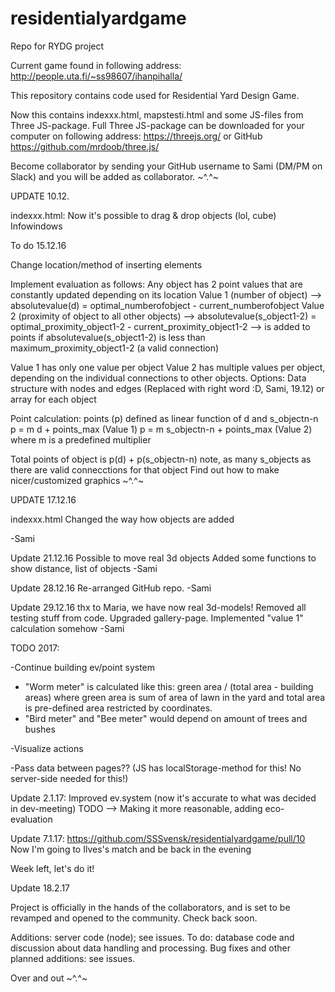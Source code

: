 # residentialyardgame
Repo for RYDG project

Current game found in following address:
http://people.uta.fi/~ss98607/ihanpihalla/

This repository contains code used for Residential Yard Design Game.

Now this contains indexxx.html, mapstesti.html and some JS-files from Three JS-package. Full Three JS-package can be downloaded for your computer on following address: https://threejs.org/ or GitHub https://github.com/mrdoob/three.js/

Become collaborator by sending your GitHub username to Sami (DM/PM on Slack) and you will be added as collaborator.
~^.^~

UPDATE 10.12.

indexxx.html: Now it's possible to drag & drop objects (lol, cube) Infowindows

To do 15.12.16

Change location/method of inserting elements

Implement evaluation as follows: Any object has 2 point values that are constantly updated depending on its location Value 1 (number of object) --> absolutevalue(d) = optimal_numberofobject - current_numberofobject Value 2 (proximity of object to all other objects) --> absolutevalue(s_object1-2) = optimal_proximity_object1-2 - current_proximity_object1-2 --> is added to points if absolutevalue(s_object1-2) is less than maximum_proximity_object1-2 (a valid connection)

Value 1 has only one value per object Value 2 has multiple values per object, depending on the individual connections to other objects. Options: Data structure with nodes and edges (Replaced with right word :D, Sami, 19.12) or array for each object

Point calculation: points (p) defined as linear function of d and s_objectn-n p = m d + points_max (Value 1) p = m s_objectn-n + points_max (Value 2) where m is a predefined multiplier

Total points of object is p(d) + p(s_objectn-n) note, as many s_objects as there are valid connecctions for that object
Find out how to make nicer/customized graphics
~^.^~

UPDATE 17.12.16

indexxx.html Changed the way how objects are added

-Sami

Update 21.12.16 Possible to move real 3d objects Added some functions to show distance, list of objects -Sami

Update 28.12.16 Re-arranged GitHub repo. -Sami

Update 29.12.16 thx to Maria, we have now real 3d-models! Removed all testing stuff from code. Upgraded gallery-page. Implemented "value 1" calculation somehow -Sami

TODO 2017:

-Continue building ev/point system

  - "Worm meter" is calculated like this: green area / (total area - building areas) where green area is sum of area of lawn in the yard and total area is pre-defined area restricted by coordinates.
  - "Bird meter" and "Bee meter" would depend on amount of trees and bushes

-Visualize actions

-Pass data between pages?? (JS has localStorage-method for this! No server-side needed for this!)

Update 2.1.17: Improved ev.system (now it's accurate to what was decided in dev-meeting)
TODO --> Making it more reasonable, adding eco-evaluation

Update 7.1.17: https://github.com/SSSvensk/residentialyardgame/pull/10
Now I'm going to Ilves's match and be back in the evening

Week left, let's do it!

Update 18.2.17

Project is officially in the hands of the collaborators, and is set to be revamped and opened to the community. Check back soon.

Additions: server code (node); see issues. 
To do: database code and discussion about data handling and processing. Bug fixes and other planned additions: see issues. 

Over and out ~^.^~
